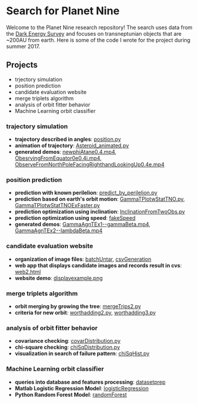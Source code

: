 # Search for Planet Nine
  Welcome to the Planet Nine research repository! The search uses data from the [Dark Energy Survey](https://www.darkenergysurvey.org/) and focuses on transneptunian objects that are ~200AU from earth. Here is some of the code I wrote for the project during summer 2017.
  
## Projects
- trjectory simulation
- position prediction
- candidate evaluation website
- merge triplets algorithm
- analysis of orbit fitter behavior
- Machine Learning orbit classifier

### trajectory simulation
- __trajectory described in angles__: [position.py](position.py)
- __animation of trajectory__: [Asteroid_animated.py](Asteroid_animated.py)
- __generated demos__: [newphiAtane0.4.mp4](newphiAtane0.4.mp4), [ObesrvingFromEquator0e0.4i.mp4](ObesrvingFromEquator0e0.4i.mp4), [ObserveFromNorthPoleFacingRighthandLookingUp0.4e.mp4](ObserveFromNorthPoleFacingRighthandLookingUp0.4e.mp4)
                   
### position prediction
- __prediction with known perilelion__: [predict_by_perilelion.py](predict_by_perilelion.py)
- __prediction based on earth's orbit motion__: [GammaTPlotwStatTNO.py](GammaTPlotwStatTNO.py), [GammaTPlotwStatTNOExFaster.py](GammaTPlotwStatTNOExFaster.py)
- __prediction optimization using inclination__: [InclinationFromTwoObs.py](InclinationFromTwoObs.py)
- __prediction optimization using speed__: [fakeSpeed](speedChange/fakeSpeed)
- __generated demos__: [GammaAgnTEx1--gammaBeta.mp4](GammaAgnTEx1--gammaBeta.mp4), [GammaAgnTEx2--lambdaBeta.mp4](GammaAgnTEx2--lambdaBeta.mp4)

### candidate evaluation website
- __organization of image files__: [batchUntar](linuxScripts/batchUntar), [csvGeneration](linuxScripts/csvGeneration)
- __web app that displays candidate images and records result in cvs__: [web2.html](Website/web2.html)
- __website demo__: [displayexample.png](Website/displayexample.png)

### merge triplets algorithm
- __orbit merging by growing the tree__: [mergeTrips2.py](mergeTriplets/mergeTrips2.py)
- __criteria for new orbit__: [worthadding2.py](mergeTriplets/worthadding2.py), [worthadding3.py](mergeTriplets/worthadding3.py)

### analysis of orbit fitter behavior
- __covariance checking__: [covarDistribution.py](covarCheck/covarDistribution.py)
- __chi-square checking__: [chiSqDistribution.py](chisquareCheck/chiSqDistribution.py)
- __visualization in search of failure pattern__: [chiSqHist.py](chisquareCheck/chiSqHist.py)

### Machine Learning orbit classifier
- __queries into database and features processing__: [datasetprep](ML/datasetprep)
- __Matlab Logistic Regression Model__: [logisticRegression](ML/logisticRegression)
- __Python Random Forest Model__: [randomForest](ML/randomForest)
